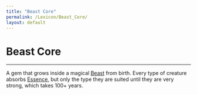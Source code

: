 ```yaml
---
title: "Beast Core"
permalink: /Lexicon/Beast_Core/
layout: default
---
```

# Beast Core
---
A gem that grows inside a magical [Beast](../Beast.md) from birth. Every type of creature absorbs [Essence](_Lexicon/Essence.md), but only the type they are suited until they are very strong, which takes 100+ years.